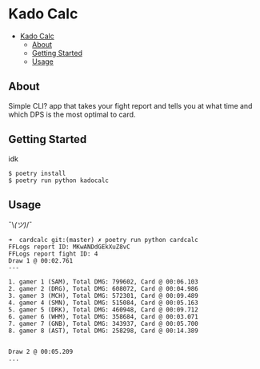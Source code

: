# Kado Calc

- [Kado Calc](#kado-calc)
  - [About](#about)
  - [Getting Started](#getting-started)
  - [Usage](#usage)

## About

Simple CLI? app that takes your fight report and tells you at what time and which DPS is the most optimal to card.

## Getting Started

idk

```console
$ poetry install
$ poetry run python kadocalc
```

## Usage

¯\\_(ツ)_/¯
```console
➜  cardcalc git:(master) ✗ poetry run python cardcalc
FFLogs report ID: MKwANDdGEkXuZ8vC
FFLogs report fight ID: 4
Draw 1 @ 00:02.761
---

1. gamer 1 (SAM), Total DMG: 799602, Card @ 00:06.103
2. gamer 2 (DRG), Total DMG: 608072, Card @ 00:04.986
3. gamer 3 (MCH), Total DMG: 572301, Card @ 00:09.489
4. gamer 4 (SMN), Total DMG: 515084, Card @ 00:05.163
5. gamer 5 (DRK), Total DMG: 460948, Card @ 00:09.712
6. gamer 6 (WHM), Total DMG: 358684, Card @ 00:03.071
7. gamer 7 (GNB), Total DMG: 343937, Card @ 00:05.700
8. gamer 8 (AST), Total DMG: 258298, Card @ 00:14.389


Draw 2 @ 00:05.209
...
```